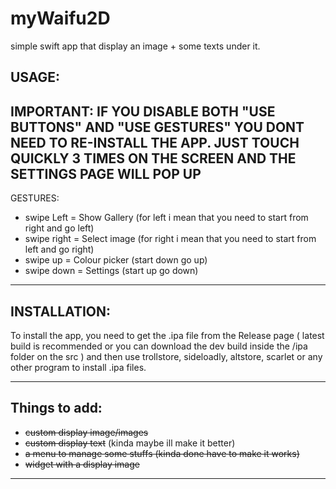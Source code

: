 # myWaifu2D
simple swift app that display an image + some texts under it.

## USAGE:

## IMPORTANT: IF YOU DISABLE BOTH "USE BUTTONS" AND "USE GESTURES" YOU DONT NEED TO RE-INSTALL THE APP. JUST TOUCH QUICKLY 3 TIMES ON THE SCREEN AND THE SETTINGS PAGE WILL POP UP

GESTURES:

- swipe Left = Show Gallery (for left i mean that you need to start from right and go left)
- swipe right = Select image (for right i mean that you need to start from left and go right)
- swipe up = Colour picker (start down go up)
- swipe down = Settings (start up go down)

---

## INSTALLATION:

To install the app, you need to get the .ipa file from the Release page ( latest build is recommended or you can download the dev build inside the /ipa folder on the src ) and then use trollstore, sideloadly, altstore, scarlet or any other program to install .ipa files.

---
## Things to add:

- ~~custom display image/images~~
- ~~custom display text~~ (kinda maybe ill make it better)
- ~~a menu to manage some stuffs (kinda done have to make it works)~~
- ~~widget with a display image~~

---

